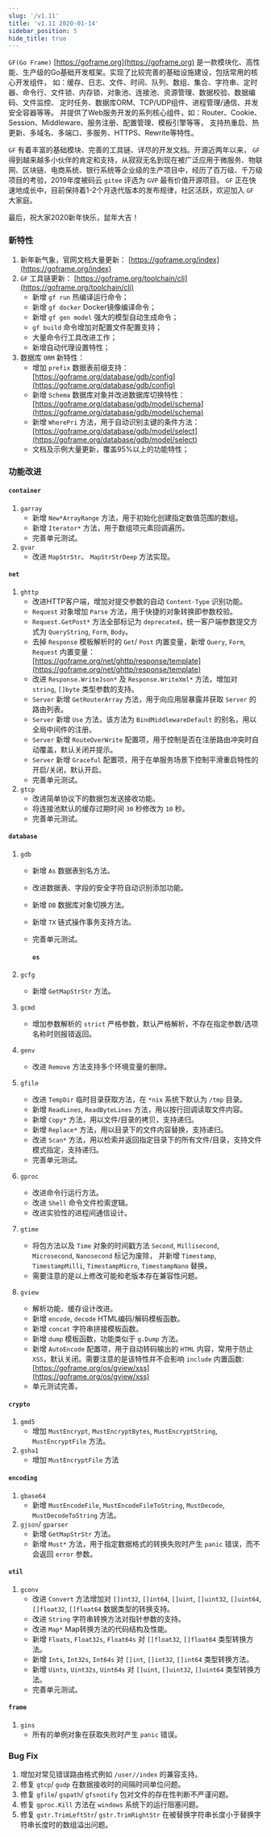 ```yaml
---
slug: '/v1.11'
title: 'v1.11 2020-01-14'
sidebar_position: 5
hide_title: true
---
```


`GF(Go Frame)` [https://goframe.org](https://goframe.org) 是一款模块化、高性能、生产级的Go基础开发框架。实现了比较完善的基础设施建设，包括常用的核心开发组件， 如：缓存、日志、文件、时间、队列、数组、集合、字符串、定时器、命令行、文件锁、内存锁、对象池、连接池、资源管理、数据校验、数据编码、文件监控、 定时任务、数据库ORM、TCP/UDP组件、进程管理/通信、并发安全容器等等。 并提供了Web服务开发的系列核心组件，如：Router、Cookie、Session、Middleware、服务注册、配置管理、模板引擎等等， 支持热重启、热更新、多域名、多端口、多服务、HTTPS、Rewrite等特性。

`GF` 有着丰富的基础模块、完善的工具链、详尽的开发文档。开源近两年以来， `GF` 得到越来越多小伙伴的肯定和支持，从寂寂无名到现在被广泛应用于微服务、物联网、区块链、电商系统、银行系统等企业级的生产项目中，经历了百万级、千万级项目的考验，2019年度被码云 `gitee` 评选为 `GVP` 最有价值开源项目。 `GF` 正在快速地成长中，目前保持着1-2个月迭代版本的发布规律，社区活跃，欢迎加入 `GF` 大家庭。

最后，祝大家2020新年快乐，鼠年大吉！

### 新特性

1. 新年新气象，官网文档大量更新： [https://goframe.org/index](https://goframe.org/index)
2. `GF` 工具链更新： [https://goframe.org/toolchain/cli](https://goframe.org/toolchain/cli)
   - 新增 `gf run` 热编译运行命令；
   - 新增 `gf docker` Docker镜像编译命令；
   - 新增 `gf gen model` 强大的模型自动生成命令；
   - `gf build` 命令增加对配置文件配置支持；
   - 大量命令行工具改进工作；
   - 新增自动代理设置特性；
3. 数据库 `ORM` 新特性：
   - 增加 `prefix` 数据表前缀支持： [https://goframe.org/database/gdb/config](https://goframe.org/database/gdb/config)
   - 新增 `Schema` 数据库对象并改进数据库切换特性： [https://goframe.org/database/gdb/model/schema](https://goframe.org/database/gdb/model/schema)
   - 新增 `WherePri` 方法，用于自动识别主键的条件方法： [https://goframe.org/database/gdb/model/select](https://goframe.org/database/gdb/model/select)
   - 文档及示例大量更新，覆盖95%以上的功能特性；

### 功能改进

#### `container`

1. `garray`
   - 新增 `New*ArrayRange` 方法，用于初始化创建指定数值范围的数组。
   - 新增 `Iterator*` 方法，用于数组项元素回调遍历。
   - 完善单元测试。
2. `gvar`
   - 改进 `MapStrStr`、 `MapStrStrDeep` 方法实现。

#### `net`

1. `ghttp`
   - 改进HTTP客户端，增加对提交参数的自动 `Content-Type` 识别功能。
   - `Request` 对象增加 `Parse` 方法，用于快捷的对象转换即参数校验。
   - `Request.GetPost*` 方法全部标记为 `deprecated`，统一客户端参数提交方式为 `QueryString`, `Form`, `Body`。
   - 去掉 `Response` 模板解析时的 `Get`/ `Post` 内置变量，新增 `Query`, `Form`, `Request` 内置变量： [https://goframe.org/net/ghttp/response/template](https://goframe.org/net/ghttp/response/template)
   - 改进 `Response.WriteJson*` 及 `Response.WriteXml*` 方法，增加对 `string`, `[]byte` 类型参数的支持。
   - `Server` 新增 `GetRouterArray` 方法，用于向应用层暴露并获取 `Server` 的路由列表。
   - `Server` 新增 `Use` 方法，该方法为 `BindMiddlewareDefault` 的别名，用以全局中间件的注册。
   - `Server` 新增 `RouteOverWrite` 配置项，用于控制是否在注册路由冲突时自动覆盖，默认关闭并提示。
   - `Server` 新增 `Graceful` 配置项，用于在单服务场景下控制平滑重启特性的开启/关闭，默认开启。
   - 完善单元测试。
2. `gtcp`
   - 改进简单协议下的数据包发送接收功能。
   - 将连接池默认的缓存过期时间 `30` 秒修改为 `10` 秒。
   - 完善单元测试。

#### `database`

1. `gdb`

   - 新增 `As` 数据表别名方法。

   - 改进数据表、字段的安全字符自动识别添加功能。

   - 新增 `DB` 数据库对象切换方法。

   - 新增 `TX` 链式操作事务支持方法。

   - 完善单元测试。


     #### `os`
2. `gcfg`

   - 新增 `GetMapStrStr` 方法。
3. `gcmd`

   - 增加参数解析的 `strict` 严格参数，默认严格解析，不存在指定参数/选项名称时则报错返回。
4. `genv`

   - 改进 `Remove` 方法支持多个环境变量的删除。
5. `gfile`

   - 改进 `TempDir` 临时目录获取方法，在 `*nix` 系统下默认为 `/tmp` 目录。
   - 新增 `ReadLines`, `ReadByteLines` 方法，用以按行回调读取文件内容。
   - 新增 `Copy*` 方法，用以文件/目录的拷贝，支持递归。
   - 新增 `Replace*` 方法，用以目录下的文件内容替换，支持递归。
   - 改进 `Scan*` 方法，用以检索并返回指定目录下的所有文件/目录，支持文件模式指定，支持递归。
   - 完善单元测试。
6. `gproc`

   - 改进命令行运行方法。
   - 改进 `Shell` 命令文件检索逻辑。
   - 改进实验性的进程间通信设计。
7. `gtime`

   - 将包方法以及 `Time` 对象的时间戳方法 `Second`, `Millisecond`, `Microsecond`, `Nanosecond` 标记为废除， 并新增 `Timestamp`, `TimestampMilli`, `TimestampMicro`, `TimestampNano` 替换。
   - 需要注意的是以上修改可能和老版本存在兼容性问题。
8. `gview`

   - 解析功能、缓存设计改进。
   - 新增 `encode`, `decode` HTML编码/解码模板函数。
   - 新增 `concat` 字符串拼接模板函数。
   - 新增 `dump` 模板函数，功能类似于 `g.Dump` 方法。
   - 新增 `AutoEncode` 配置项，用于自动转码输出的 `HTML` 内容，常用于防止 `XSS`，默认关闭。需要注意的是该特性并不会影响 `include` 内置函数: [https://goframe.org/os/gview/xss](https://goframe.org/os/gview/xss)
   - 单元测试完善。

#### `crypto`

1. `gmd5`
   - 增加 `MustEncrypt`, `MustEncryptBytes`, `MustEncryptString`, `MustEncryptFile` 方法。
2. `gsha1`
   - 增加 `MustEncryptFile` 方法

#### `encoding`

1. `gbase64`
   - 新增 `MustEncodeFile`, `MustEncodeFileToString`, `MustDecode`, `MustDecodeToString` 方法。
2. `gjson`/ `gparser`
   - 新增 `GetMapStrStr` 方法。
   - 新增 `Must*` 方法，用于指定数据格式的转换失败时产生 `panic` 错误，而不会返回 `error` 参数。

#### `util`

1. `gconv`
   - 改进 `Convert` 方法增加对 `[]int32`, `[]int64`, `[]uint`, `[]uint32`, `[]uint64`, `[]float32`, `[]float64` 数据类型的转换支持。
   - 改进 `String` 字符串转换方法对指针参数的支持。
   - 改进 `Map*` Map转换方法的代码结构及性能。
   - 新增 `Floats`, `Float32s`, `Float64s` 对 `[]float32`, `[]float64` 类型转换方法。
   - 新增 `Ints`, `Int32s`, `Int64s` 对 `[]int`, `[]int32`, `[]int64` 类型转换方法。
   - 新增 `Uints`, `Uint32s`, `Uint64s` 对 `[]uint`, `[]uint32`, `[]uint64` 类型转换方法。
   - 完善单元测试。

#### `frame`

1. `gins`
   - 所有的单例对象在获取失败时产生 `panic` 错误。

### Bug Fix

1. 增加对常见错误路由格式例如 `/user//index` 的兼容支持。
2. 修复 `gtcp`/ `gudp` 在数据接收时的间隔时间单位问题。
3. 修复 `gfile`/ `gspath`/ `gfsnotify` 包对文件的存在性判断不严谨问题。
4. 修复 `gproc.Kill` 方法在 `windows` 系统下的运行阻塞问题。
5. 修复 `gstr.TrimLeftStr`/ `gstr.TrimRightStr` 在被替换字符串长度小于替换字符串长度时的数组溢出问题。